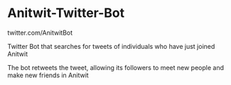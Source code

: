 # Anitwit-Twitter-Bot

twitter.com/AnitwitBot

Twitter Bot that searches for tweets of individuals who have just joined Anitwit

The bot retweets the tweet, allowing its followers to meet new people and make new friends in Anitwit
